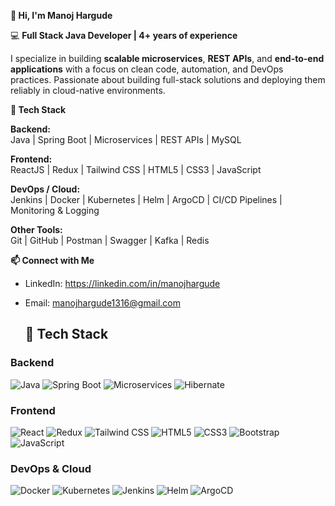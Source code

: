 **👋 Hi, I'm Manoj Hargude**

💻 **Full Stack Java Developer | 4+ years of experience**

I specialize in building **scalable microservices**, **REST APIs**, and **end-to-end applications** with a focus on clean code, automation, and DevOps practices. Passionate about building full-stack solutions and deploying them reliably in cloud-native environments.

**🌟 Tech Stack**

**Backend:**  
Java | Spring Boot | Microservices | REST APIs | MySQL  

**Frontend:**  
ReactJS | Redux | Tailwind CSS | HTML5 | CSS3 | JavaScript  

**DevOps / Cloud:**  
Jenkins | Docker | Kubernetes | Helm | ArgoCD | CI/CD Pipelines | Monitoring & Logging  

**Other Tools:**  
Git | GitHub | Postman | Swagger | Kafka | Redis

**📫 Connect with Me**
- LinkedIn: https://linkedin.com/in/manojhargude 
- Email: manojhargude1316@gmail.com

  ## 🌟 Tech Stack

### Backend
![Java](https://img.shields.io/badge/Java-ED8B00?style=flat&logo=java&logoColor=white)
![Spring Boot](https://img.shields.io/badge/Spring%20Boot-6DB33F?style=flat&logo=spring&logoColor=white)
![Microservices](https://img.shields.io/badge/Microservices-0052CC?style=flat&logo=microdot)
![Hibernate](https://img.shields.io/badge/Hibernate-59666C?style=flat&logo=hibernate&logoColor=white)

### Frontend
![React](https://img.shields.io/badge/React-61DAFB?style=flat&logo=react&logoColor=black)
![Redux](https://img.shields.io/badge/Redux-764ABC?style=flat&logo=redux&logoColor=white)
![Tailwind CSS](https://img.shields.io/badge/Tailwind%20CSS-38B2AC?style=flat&logo=tailwind-css&logoColor=white)
![HTML5](https://img.shields.io/badge/HTML5-E34F26?style=flat&logo=html5&logoColor=white)
![CSS3](https://img.shields.io/badge/CSS3-1572B6?style=flat&logo=css3&logoColor=white)
![Bootstrap](https://img.shields.io/badge/Bootstrap-7952B3?style=flat&logo=bootstrap&logoColor=white)
![JavaScript](https://img.shields.io/badge/JavaScript-F7DF1E?style=flat&logo=javascript&logoColor=black)

### DevOps & Cloud
![Docker](https://img.shields.io/badge/Docker-2496ED?style=flat&logo=docker&logoColor=white)
![Kubernetes](https://img.shields.io/badge/Kubernetes-326CE5?style=flat&logo=kubernetes&logoColor=white)
![Jenkins](https://img.shields.io/badge/Jenkins-D24939?style=flat&logo=jenkins&logoColor=white)
![Helm](https://img.shields.io/badge/Helm-0F0F0F?style=flat&logo=helm&logoColor=white)
![ArgoCD](https://img.shields.io/badge/ArgoCD-221E33?style=flat&logo=argocd&logoColor=white)

